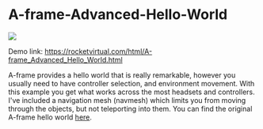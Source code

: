 # A-frame-Advanced-Hello-World
<img src="https://rocketvirtual.com/images/ahw2.png"><br>

Demo link: https://rocketvirtual.com/html/A-frame_Advanced_Hello_World.html

A-frame provides a hello world that is really remarkable, however you usually need to have controller selection, and environment movement.  With this example you get what works across the most headsets and controllers.  I've included a navigation mesh (navmesh) which limits you from moving through the objects, but not teleporting into them.  You can find the original A-frame hello world <a href="https://glitch.com/edit/#!/aframe?path=index.html:1:0" target="_blank">here</a>.


